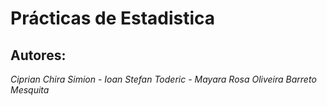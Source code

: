# Prácticas de Estadistica
## Autores: 
*Ciprian Chira Simion - Ioan Stefan Toderic - Mayara Rosa Oliveira Barreto Mesquita*
